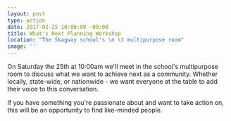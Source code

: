 ```yaml
---
layout: post
type: action
date: 2017-02-25 10:00:00 -09:00
title: What's Next Planning Workshop
location: "The Skagway school's \n \t multipurpose room"
image: ''
---
```

On Saturday the 25th at 10:00am we'll meet in the school's multipurpose room to discuss what we want to achieve next as a community. Whether locally, state-wide, or nationwide - we want everyone at the table to add their voice to this conversation. 

If you have something you're passionate about and want to take action on, this will be an opportunity to find like-minded people.
